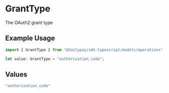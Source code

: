 # GrantType

The OAuth2 grant type

## Example Usage

```typescript
import { GrantType } from "@dailypay/sdk-typescript/models/operations";

let value: GrantType = "authorization_code";
```

## Values

```typescript
"authorization_code"
```